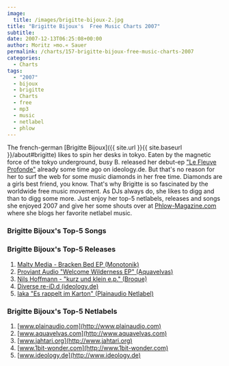 ```yaml
---
image:
  title: /images/brigitte-bijoux-2.jpg
title: "Brigitte Bijoux's  Free Music Charts 2007"
subtitle: 
date: 2007-12-13T06:25:08+00:00
author: Moritz »mo.« Sauer
permalink: /charts/157-brigitte-bijoux-free-music-charts-2007
categories:
  - Charts
tags:
  - "2007"
  - bijoux
  - brigitte
  - Charts
  - free
  - mp3
  - music
  - netlabel
  - phlow
---
```

The french-german [Brigitte Bijoux]({{ site.url }}{{ site.baseurl }}/about#brigitte) likes to spin her desks in tokyo. Eaten by the magnetic force of the tokyo underground, busy B. released her debut-ep ["Le Fleuve Profonde"](http://www.ideology.de/archives/audio000035.php) already some time ago on ideology.de. But that's no reason for her to surf the web for some music diamonds in her free time. Diamonds are a girls best friend, you know. That's why Brigitte is so fascinated by the worldwide free music movement. As DJs always do, she likes to digg and than to digg some more. Just enjoy her top-5 netlabels, releases and songs she enjoyed 2007 and give her some shouts over at [Phlow-Magazine.com](http://Phlow-magazine.com) where she blogs her favorite netlabel music.<!--more-->

<!--adsense-->

### Brigitte Bijoux's Top-5 Songs

### Brigitte Bijoux's Top-5 Releases

  1. [Malty Media - Bracken Bed EP (Monotonik)](http://www.mono211.com/content/releases/mtkmp189.html)
  2. [Proviant Audio "Welcome Wilderness EP" (Aquavelvas)](http://www.aquavelvas.com/mp3s.asp?release=aqv012)
  3. [Nils Hoffmann - "kurz und klein e.p." (Broque)](http://www.broque.de/releases/036nilshoffmann/036nilshoffmann.htm)
  4. [Diverse re-iD.d (ideology.de)](http://www.ideology.de/archives/audio000182.php)
  5. [Iaka "Es rappelt im Karton" (Plainaudio Netlabel)](http://www.plainaudio.com/dnb/releases/pp020md.html)

### Brigitte Bijoux's Top-5 Netlabels

  1. [www.plainaudio.com](http://www.plainaudio.com)
  2. [www.aquavelvas.com](http://www.aquavelvas.com)
  3. [www.jahtari.org](http://www.jahtari.org)
  4. [www.1bit-wonder.com](http://www.1bit-wonder.com)
  5. [www.ideology.de](http://www.ideology.de)
